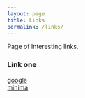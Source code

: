 ```yaml
---
layout: page
title: Links
permalink: /links/
---
```


Page of Interesting links.

### Link one

[google](https://google.com) \
[minima](https://github.com/jekyll/minima)
